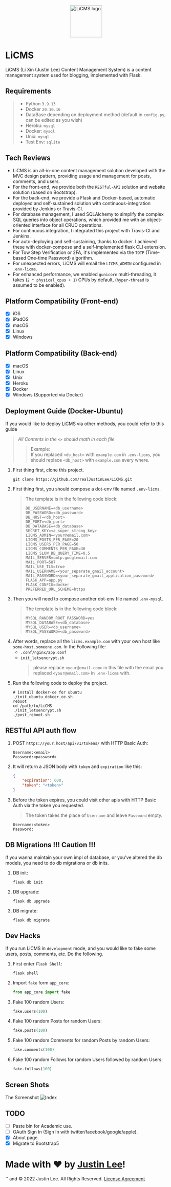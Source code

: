 <p align="center"><img width="100" src="app_core/static/img/logo.svg" alt="LiCMS logo"></p>

# LiCMS

LiCMS (Li Xin (Justin Lee) Content Management System) is a content management system used for blogging, implemented with
Flask.

## Requirements

> - Python `3.9.13`
> - Docker `20.10.16`
> - DataBase depending on deployment method (default in `config.py`, can be edited as you wish)
> - Heroku: `mysql`
> - Docker: `mysql`
> - Unix: `mysql`
> - Test Env: `sqlite`

## Tech Reviews

- LiCMS is an all-in-one content management solution developed with the MVC design pattern, providing usage and
  management for posts, comments, and users.
- For the front-end, we provide both the `RESTful-API` solution and website solution (based on Bootstrap).
- For the back-end, we provide a Flask and Docker-based, automatic deployed and self-sustained solution with
  continuous-integration provided by Jenkins or Travis-CI.
- For database management, I used SQLAlchemy to simplify the complex SQL queries into object operations, which provided
  me with an object-oriented interface for all CRUD operations.
- For continuous integration, I integrated this project with Travis-CI and Jenkins.
- For auto-deploying and self-sustaining, thanks to docker. I achieved these with docker-compose and a self-implemented
  flask CLI extension.
- For Tow Step Verification or 2FA, it's implemented via the `TOTP` (Time-based One-time Password) algorithm.
- For unexpected errors, LiCMS will email the `LICMS_ADMIN` configured in `.env-licms`.
- For enhanced performance, we enabled `gunicorn` multi-threading, it takes (`2 * physical_cpus + 1`) CPUs by
  default, (`hyper-thread` is assumed to be enabled).

## Platform Compatibility (Front-end)

- [x] iOS
- [x] iPadOS
- [x] macOS
- [x] Linux
- [x] Windows

## Platform Compatibility (Back-end)

- [x] macOS
- [x] Linux
- [x] Unix
- [x] Heroku
- [x] Docker
- [x] Windows (Supported via Docker)

## Deployment Guide (Docker-Ubuntu)

If you would like to deploy LiCMS via other methods, you could refer to this guide

> *All Contents in the `<>` should math in each file*
> > Example:  
> > If you replaced `<db_host>` with `example.com` in `.env-licms`, you should replace `<db_host>` with `example.com`
> > every where.

1. First thing first, clone this project.
   ```shell script
   git clone https://github.com/realJustinLee/LiCMS.git
   ```
1. First thing first, you should compose a dot-env file named `.env-licms`.
   > The template is in the following code block:
   > ```text
   > DB_USERNAME=<db_username>
   > DB_PASSWORD=<db_password>
   > DB_HOST=<db_host>
   > DB_PORT=<db_port>
   > DB_DATABASE=<db_database>
   > SECRET_KEY=<a_super_strong_key>
   > LICMS_ADMIN=<your@email.com>
   > LICMS_POSTS_PER_PAGE=20
   > LICMS_USERS_PER_PAGE=50
   > LICMS_COMMENTS_PER_PAGE=30
   > LICMS_SLOW_DB_QUERY_TIME=0.5
   > MAIL_SERVER=smtp.googlemail.com
   > MAIL_PORT=587
   > MAIL_USE_TLS=true
   > MAIL_USERNAME=<your_separate_gmail_account>
   > MAIL_PASSWORD=<your_separate_gmail_application_password>
   > FLASK_APP=app.py
   > FLASK_CONFIG=docker
   > PREFERRED_URL_SCHEME=https
   > ```
1. Then you will need to compose another dot-env file named `.env-mysql`.
   > The template is in the following code block:
   > ```text
   > MYSQL_RANDOM_ROOT_PASSWORD=yes
   > MYSQL_DATABASE=<db_database>
   > MYSQL_USER=<db_username>
   > MYSQL_PASSWORD=<db_password>
   > ```
1. After words, replace all the `licms.example.com` with your own host like `some-host.someone.com`. In the Following
   file:
    - `.conf/nginx/app.conf`
    - `init_letsencrypt.sh`
      > please replace `<your@email.com>` in this file with the email you replaced `<your@email.com>` in `.env-licms`
      with.
1. Run the following code to deploy the project.
    ```shell
    # install docker-ce for ubuntu
    ./init_ubuntu_dokcer_ce.sh
    reboot
    cd /path/to/LiCMS
    ./init_letsencrypt.sh
    ./post_reboot.sh
    ```

## RESTful API auth flow

1. POST `https://your.host/api/v1/tokens/` with HTTP Basic Auth:
    ```text
    Username:<email>    
    Password:<password>
    ```
1. It will return a JSON body with `token` and `expiration` like this:
    ```json
    {
        "expiration": 600,
        "token": "<token>"
    }
    ```
1. Before the token expires, you could visit other apis with HTTP Basic Auth via the token you requested.
   > The token takes the place of `Username` and leave `Password` empty.
    ```text
    Username:<token>    
    Password:
    ```

## DB Migrations !!! Caution !!!

If you wanna maintain your own impl of database, or you've altered the db models, you need to do db migrations or db
inits.

1. DB init:
    ```shell
    flask db init
    ```
1. DB upgrade:
    ```shell
    flask db upgrade
    ```
1. DB migrate:
    ```shell
    flask db migrate
    ```

## Dev Hacks

If you run LiCMS in `development` mode, and you would like to fake some users, posts, comments, etc. Do the following.

1. First enter `Flask Shell`:
    ```shell script
    flask shell
    ```
1. Import `fake` form `app_core`:
    ```python
    from app_core import fake
    ```
1. Fake 100 random Users:
    ```python
    fake.users(100)
    ```
1. Fake 100 random Posts for random Users:
    ```python
    fake.posts(100)
    ```
1. Fake 100 random Comments for random Posts by random Users:
    ```python
    fake.comments(100)
    ```
1. Fake 100 random Follows for random Users followed by random Users:
    ```python
    fake.follows(100)
    ```

## Screen Shots

The Screenshot
![Index](screenshot/index.png)

## TODO

- [ ] Paste bin for Academic use.
- [ ] OAuth Sign In (Sign In with twitter/facebook/google/apple).
- [x] About page.
- [x] Migrate to Bootstrap5

# Made with ❤ by [Justin Lee](https://github.com/realJustinLee)!

™ and © 2022 Justin Lee. All Rights Reserved. [License Agreement](./LICENSE)
